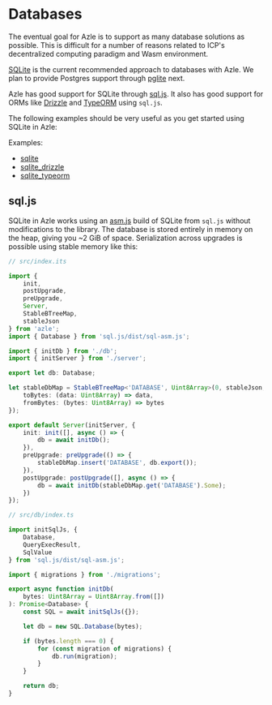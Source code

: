 # Databases

The eventual goal for Azle is to support as many database solutions as possible. This is difficult for a number of reasons related to ICP's decentralized computing paradigm and Wasm environment.

[SQLite](https://sqlite.org/) is the current recommended approach to databases with Azle. We plan to provide Postgres support through [pglite](https://github.com/electric-sql/pglite) next.

Azle has good support for SQLite through [sql.js](https://www.npmjs.com/package/sql.js). It also has good support for ORMs like [Drizzle](https://orm.drizzle.team/) and [TypeORM](https://typeorm.io/) using `sql.js`.

The following examples should be very useful as you get started using SQLite in Azle:

Examples:

-   [sqlite](https://github.com/demergent-labs/azle/tree/main/examples/sqlite)
-   [sqlite_drizzle](https://github.com/demergent-labs/azle/tree/main/examples/sqlite_drizzle)
-   [sqlite_typeorm](https://github.com/demergent-labs/azle/tree/main/examples/sqlite_typeorm)

## sql.js

SQLite in Azle works using an [asm.js](https://en.wikipedia.org/wiki/Asm.js) build of SQLite from `sql.js` without modifications to the library. The database is stored entirely in memory on the heap, giving you ~2 GiB of space. Serialization across upgrades is possible using stable memory like this:

```typescript
// src/index.its

import {
    init,
    postUpgrade,
    preUpgrade,
    Server,
    StableBTreeMap,
    stableJson
} from 'azle';
import { Database } from 'sql.js/dist/sql-asm.js';

import { initDb } from './db';
import { initServer } from './server';

export let db: Database;

let stableDbMap = StableBTreeMap<'DATABASE', Uint8Array>(0, stableJson, {
    toBytes: (data: Uint8Array) => data,
    fromBytes: (bytes: Uint8Array) => bytes
});

export default Server(initServer, {
    init: init([], async () => {
        db = await initDb();
    }),
    preUpgrade: preUpgrade(() => {
        stableDbMap.insert('DATABASE', db.export());
    }),
    postUpgrade: postUpgrade([], async () => {
        db = await initDb(stableDbMap.get('DATABASE').Some);
    })
});
```

```typescript
// src/db/index.ts

import initSqlJs, {
    Database,
    QueryExecResult,
    SqlValue
} from 'sql.js/dist/sql-asm.js';

import { migrations } from './migrations';

export async function initDb(
    bytes: Uint8Array = Uint8Array.from([])
): Promise<Database> {
    const SQL = await initSqlJs({});

    let db = new SQL.Database(bytes);

    if (bytes.length === 0) {
        for (const migration of migrations) {
            db.run(migration);
        }
    }

    return db;
}
```
